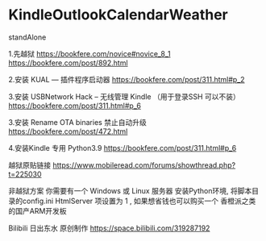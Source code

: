 # KindleOutlookCalendarWeather
 standAlone
 
1.先越狱
https://bookfere.com/novice#novice_8_1
https://bookfere.com/post/892.html

2.安装 KUAL — 插件程序启动器
https://bookfere.com/post/311.html#p_2

3.安装 USBNetwork Hack – 无线管理 Kindle （用于登录SSH 可以不装）
https://bookfere.com/post/311.html#p_6

3.安装 Rename OTA binaries 禁止自动升级 
https://bookfere.com/post/472.html

4.安装Kindle 专用 Python3.9
https://bookfere.com/post/311.html#p_6


越狱原贴链接
https://www.mobileread.com/forums/showthread.php?t=225030

非越狱方案
你需要有一个 Windows  或 Linux 服务器 安装Python环境, 将脚本目录的config.ini 
HtmlServer 项设置为 1 , 如果想省钱也可以购买一个 香橙派之类的国产ARM开发板


Bilibili 日出东水 原创制作
https://space.bilibili.com/319287192
